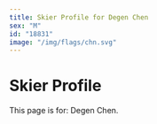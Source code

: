 ```yaml
---
title: Skier Profile for Degen Chen
sex: "M"
id: "18831"
image: "/img/flags/chn.svg" 
---
```


# Skier Profile

This page is for: Degen Chen.
    